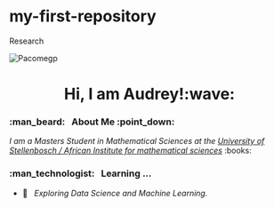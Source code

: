 # my-first-repository
Research
<p align="left">
  <img src="https://komarev.com/ghpvc/?username=Pacomegp" alt="Pacomegp"/> 
</p> 

<h1 align="center"> Hi, I am Audrey!:wave: </h1>

<h3> :man_beard: &nbsp; About Me :point_down: </h3>

<p><em>I am a Masters Student in Mathematical Sciences at the <a href="https://www.uct.ac.za/">University of Stellenbosch / African Institute for mathematical sciences</a></em> :books:

<h3> :man_technologist: &nbsp; Learning ... </h3>

- :thinking: &nbsp; <em>Exploring Data Science and Machine Learning.</em>




